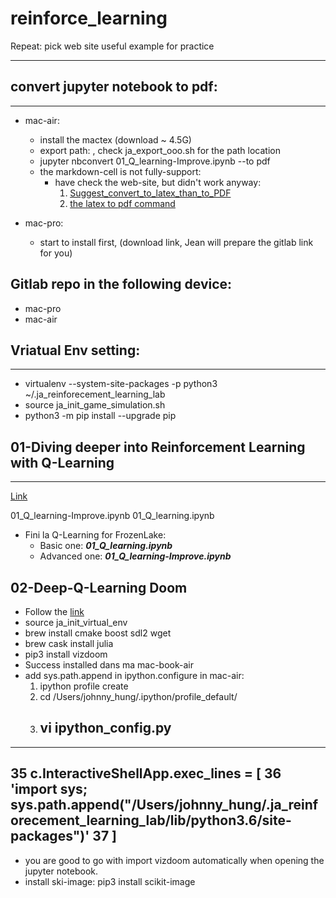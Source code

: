 # reinforce_learning
Repeat: pick web site useful example for practice

---


## convert jupyter notebook to pdf:
---
- mac-air:
    - install the mactex (download ~ 4.5G)
    - export path: , check ja_export_ooo.sh for the path location
    - jupyter nbconvert 01_Q_learning-Improve.ipynb --to pdf
    - the markdown-cell is not fully-support: 
        - have check the web-site, but didn't work anyway:
            1. [Suggest_convert_to_latex_than_to_PDF](https://github.com/jupyter/nbconvert/issues/552)
            1. [the latex to pdf command](https://askubuntu.com/questions/166679/how-can-i-convert-a-tex-file-to-a-pdf-via-the-command-line)

- mac-pro:
    - start to install first, (download link, Jean will prepare the gitlab link for you)





## Gitlab repo in the following device:
- mac-pro
- mac-air

## Vriatual Env setting:
---
- virtualenv --system-site-packages -p python3 ~/.ja_reinforecement_learning_lab
- source ja_init_game_simulation.sh
- python3 -m pip install --upgrade pip



## 01-Diving deeper into Reinforcement Learning with Q-Learning
---
[Link](https://www.freecodecamp.org/news/diving-deeper-into-reinforcement-learning-with-q-learning-c18d0db58efe/)


01_Q_learning-Improve.ipynb 01_Q_learning.ipynb 
- Fini la Q-Learning for FrozenLake:
    - Basic one: ___01_Q_learning.ipynb___
    - Advanced one: ___01_Q_learning-Improve.ipynb___


## 02-Deep-Q-Learning Doom

- Follow the [link](https://github.com/mwydmuch/ViZDoom/blob/master/doc/Building.md#macos_deps)
- source ja_init_virtual_env
- brew install cmake boost sdl2 wget
- brew cask install julia
- pip3 install vizdoom
- Success installed dans ma mac-book-air
- add sys.path.append in ipython.configure in mac-air:
    1. ipython profile create
    1. cd /Users/johnny_hung/.ipython/profile_default/
    1. vi ipython_config.py
        - 
----------
35 c.InteractiveShellApp.exec_lines = [
36             'import sys; sys.path.append("/Users/johnny_hung/.ja_reinforecement_learning_lab/lib/python3.6/site-packages")'
37             ]
-----------
- you are good to go with import vizdoom automatically when opening the jupyter notebook.  
- install ski-image:  pip3 install scikit-image
  

 




 
